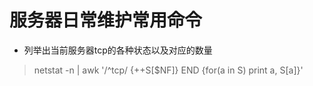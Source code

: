 # 服务器日常维护常用命令
* 列举出当前服务器tcp的各种状态以及对应的数量

> netstat -n | awk '/^tcp/ {++S[$NF]} END {for(a in S) print a, S[a]}'
